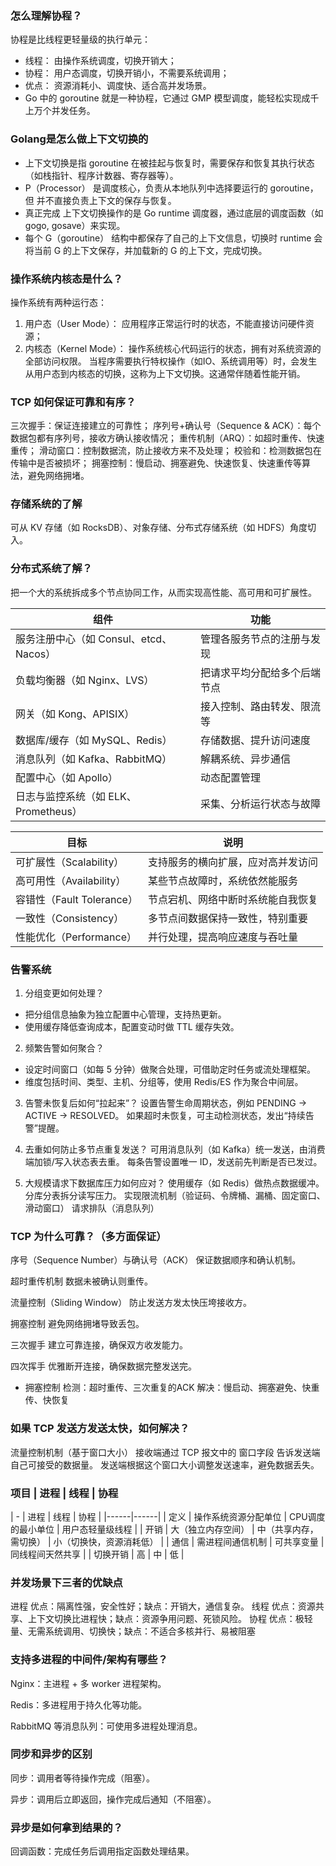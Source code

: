 ### 怎么理解协程？
协程是比线程更轻量级的执行单元：
- 线程： 由操作系统调度，切换开销大；
- 协程： 用户态调度，切换开销小，不需要系统调用；
- 优点： 资源消耗小、调度快、适合高并发场景。
- Go 中的 goroutine 就是一种协程，它通过 GMP 模型调度，能轻松实现成千上万个并发任务。

### Golang是怎么做上下文切换的
- 上下文切换是指 goroutine 在被挂起与恢复时，需要保存和恢复其执行状态（如栈指针、程序计数器、寄存器等）。
- P（Processor） 是调度核心，负责从本地队列中选择要运行的 goroutine，但 并不直接负责上下文的保存与恢复。
- 真正完成 上下文切换操作的是 Go runtime 调度器，通过底层的调度函数（如 gogo, gosave）来实现。
- 每个 G（goroutine） 结构中都保存了自己的上下文信息，切换时 runtime 会将当前 G 的上下文保存，并加载新的 G 的上下文，完成切换。

### 操作系统内核态是什么？
操作系统有两种运行态：
1. 用户态（User Mode）： 应用程序正常运行时的状态，不能直接访问硬件资源；
2. 内核态（Kernel Mode）： 操作系统核心代码运行的状态，拥有对系统资源的全部访问权限。
当程序需要执行特权操作（如IO、系统调用等）时，会发生从用户态到内核态的切换，这称为上下文切换。这通常伴随着性能开销。

### TCP 如何保证可靠和有序？
三次握手：保证连接建立的可靠性；
序列号+确认号（Sequence & ACK）：每个数据包都有序列号，接收方确认接收情况；
重传机制（ARQ）：如超时重传、快速重传；
滑动窗口：控制数据流，防止接收方来不及处理；
校验和：检测数据包在传输中是否被损坏；
拥塞控制：慢启动、拥塞避免、快速恢复、快速重传等算法，避免网络拥堵。

### 存储系统的了解
可从 KV 存储（如 RocksDB）、对象存储、分布式存储系统（如 HDFS）角度切入。

### 分布式系统了解？
把一个大的系统拆成多个节点协同工作，从而实现高性能、高可用和可扩展性。

| 组件 | 功能 |
|------|------|
| 服务注册中心（如 Consul、etcd、Nacos） | 管理各服务节点的注册与发现 |
| 负载均衡器（如 Nginx、LVS） | 把请求平均分配给多个后端节点 |
| 网关（如 Kong、APISIX） | 接入控制、路由转发、限流等 |
| 数据库/缓存（如 MySQL、Redis） | 存储数据、提升访问速度 |
| 消息队列（如 Kafka、RabbitMQ） | 解耦系统、异步通信 |
| 配置中心（如 Apollo） | 动态配置管理 |
| 日志与监控系统（如 ELK、Prometheus） | 采集、分析运行状态与故障 |


| 目标 | 说明 |
|------|------|
| 可扩展性（Scalability） | 支持服务的横向扩展，应对高并发访问 |
| 高可用性（Availability） | 某些节点故障时，系统依然能服务 |
| 容错性（Fault Tolerance） | 节点宕机、网络中断时系统能自我恢复 |
| 一致性（Consistency） | 多节点间数据保持一致性，特别重要 |
| 性能优化（Performance） | 并行处理，提高响应速度与吞吐量 |


### 告警系统
1. 分组变更如何处理？
- 把分组信息抽象为独立配置中心管理，支持热更新。
- 使用缓存降低查询成本，配置变动时做 TTL 缓存失效。

2. 频繁告警如何聚合？
- 设定时间窗口（如每 5 分钟）做聚合处理，可借助定时任务或流处理框架。
- 维度包括时间、类型、主机、分组等，使用 Redis/ES 作为聚合中间层。

3. 告警未恢复后如何“拉起来”？
设置告警生命周期状态，例如 PENDING -> ACTIVE -> RESOLVED。
如果超时未恢复，可主动检测状态，发出“持续告警”提醒。

4. 去重如何防止多节点重复发送？
可用消息队列（如 Kafka）统一发送，由消费端加锁/写入状态表去重。
每条告警设置唯一 ID，发送前先判断是否已发过。

5. 大规模请求下数据库压力如何应对？
使用缓存（如 Redis）做热点数据缓冲。
分库分表拆分读写压力。
实现限流机制（验证码、令牌桶、漏桶、固定窗口、滑动窗口）
请求排队（消息队列）

### TCP 为什么可靠？（多方面保证）
序号（Sequence Number）与确认号（ACK）
保证数据顺序和确认机制。

超时重传机制
数据未被确认则重传。

流量控制（Sliding Window）
防止发送方发太快压垮接收方。

拥塞控制
避免网络拥堵导致丢包。

三次握手
建立可靠连接，确保双方收发能力。

四次挥手
优雅断开连接，确保数据完整发送完。

- 拥塞控制
检测：超时重传、三次重复的ACK
解决：慢启动、拥塞避免、快重传、快恢复

### 如果 TCP 发送方发送太快，如何解决？
流量控制机制（基于窗口大小）
接收端通过 TCP 报文中的 窗口字段 告诉发送端自己可接受的数据量。
发送端根据这个窗口大小调整发送速率，避免数据丢失。

### 项目 | 进程 | 线程 | 协程
| - | 进程 | 线程 | 协程 |
|------|------|
| 定义 | 操作系统资源分配单位 | CPU调度的最小单位 | 用户态轻量级线程 |
| 开销 | 大（独立内存空间） | 中（共享内存，需切换） | 小（切换快，资源消耗低） |
| 通信 | 需进程间通信机制 | 可共享变量 | 同线程间天然共享 |
| 切换开销 | 高 | 中 | 低 |

### 并发场景下三者的优缺点
进程
优点：隔离性强，安全性好；缺点：开销大，通信复杂。
线程
优点：资源共享、上下文切换比进程快；缺点：资源争用问题、死锁风险。
协程
优点：极轻量、无需系统调用、切换快；缺点：不适合多核并行、易被阻塞

### 支持多进程的中间件/架构有哪些？
Nginx：主进程 + 多 worker 进程架构。

Redis：多进程用于持久化等功能。

RabbitMQ 等消息队列：可使用多进程处理消息。

### 同步和异步的区别
同步：调用者等待操作完成（阻塞）。

异步：调用后立即返回，操作完成后通知（不阻塞）。

### 异步是如何拿到结果的？
回调函数：完成任务后调用指定函数处理结果。
